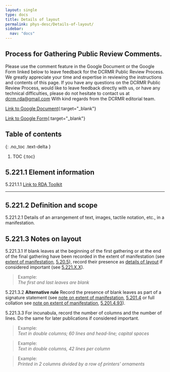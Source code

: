 ```yaml
---
layout: single
type: docs
title: Details of layout
permalink: phys-desc/Details-of-layout/
sidebar:
  nav: "docs"
---
```


## Process for Gathering Public Review Comments.
Please use the comment feature in the Google Document or the Google Form linked below to leave feedback for the DCRMR Public Review Process.  We greatly appreciate your time and expertise in reviewing the instructions and contents of this page.  If you have any questions on the DCRMR Public Review Process, would like to leave feedback directly with us, or have any technical difficulties, please do not hesitate to contact us at dcrm.rda@gmail.com  With kind regards from the DCRMR editorial team.

[Link to Google Document](https://docs.google.com/document/d/1TyCvZO6dPvgk-3MnIpmWg97-lDWxDyhvV-xFhycTwfA/edit){:target="_blank"}

[Link to Google Form](https://docs.google.com/forms/d/e/1FAIpQLSdNtJkbY1mngdTcvCoB7zZcpaIuuKHvlbyiidP-QunDy14VcQ/viewform){:target="_blank"}

## Table of contents
{: .no_toc .text-delta }

1. TOC
{:toc}

## 5.221.1 Element information

<a name="5.221.1.1">5.221.1.1</a> [Link to RDA Toolkit](https://beta.rdatoolkit.org/en-US_ala-57a29f2c-5500-3a18-854e-f21c88c184a2)

---

## 5.221.2 Definition and scope

<a name="5.221.2.1">5.221.2.1</a> Details of an arrangement of text, images, tactile notation, etc., in a manifestation.


## 5.221.3 Notes on layout 

<a name="5.221.3.1">5.221.3.1</a> If blank leaves at the beginning of the first gathering or at the end of the final gathering have been recorded in the extent of manifestation (see [extent of manifestation](/DCRMR/phys-desc/Extent-of-manifestation/), [5.20.5](/DCRMR/phys-desc/Extent-of-manifestation/#5205-unnumbered-pages-or-leaves)), record their presence as [details of layout](/DCRMR/phys-desc/Details-of-layout/) if considered important (see [5.221.X.X](/DCRMR/phys-desc/Details-of-layout/#5.221.X.X)).

>Example:  
><CITE>The first and last leaves are blank</CITE>

<a name="5.221.3.2">5.221.3.2</a> **Alternative rule** Record the presence of blank leaves as part of a signature statement (see [note on extent of manifestation](/DCRMR/phys-desc/Note-on-extent-of-manifestation/), [5.201.4](/DCRMR/phys-desc/Note-on-extent-of-manifestation/#5.201.4) or full collation see [note on extent of manifestation](/DCRMR/phys-desc/Note-on-extent-of-manifestation/), [5.201.4.93](/DCRMR/phys-desc/Note-on-extent-of-manifestation/#5.201.4.93)).

<a name="5.221.3.3">5.221.3.3</a> For incunabula, record the number of columns and the number of lines. Do the same for later publications if considered important. 

>Example:  
><CITE>Text in double columns; 60 lines and head-line; capital spaces</CITE>  

>Example:  
><CITE>Text in double columns, 42 lines per column</CITE>  

>Example:  
><CITE>Printed in 2 columns divided by a row of printers' ornaments</CITE>
